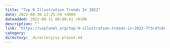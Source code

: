 ```yaml
---
title: "Top 9 Illustration Trends In 2022"
date: 2022-08-30 12:25:59 +0000
dateadded: 2022-08-31 00:00:41 +0100
description: ""
link: "https://uxplanet.org/top-9-illustration-trends-in-2022-7f3c4fc605b9?source=rss----819cc2aaeee0---4"
category:
directory: _directory/ux-planet.md
---
```


